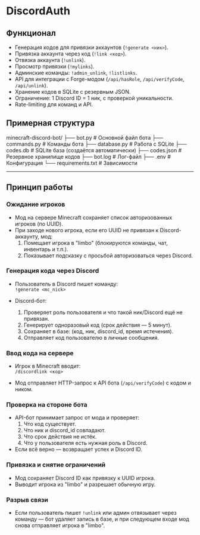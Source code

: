 # DiscordAuth

## Функционал

- Генерация кодов для привязки аккаунтов (`!generate <ник>`).
- Привязка аккаунта через код (`!link <код>`).
- Отвязка аккаунта (`!unlink`).
- Просмотр привязки (`!mylinks`).
- Админские команды: `!admin_unlink`, `!listlinks`.
- API для интеграции с Forge-модом (`/api/hasRole`, `/api/verifyCode`, `/api/unlink`).
- Хранение кодов в SQLite с резервным JSON.
- Ограничение: 1 Discord ID = 1 ник, с проверкой уникальности.
- Rate-limiting для команд и API.

## Примерная структура

minecraft-discord-bot/
├── bot.py # Основной файл бота
├── commands.py # Команды бота
├── database.py # Работа с SQLite
├── codes.db # SQLite база (создаётся автоматически)
├── codes.json # Резервное хранилище кодов
├── bot.log # Лог-файл
├── .env # Конфигурация
└── requirements.txt # Зависимости

---

## Принцип работы

### Ожидание игроков

- Мод на сервере Minecraft сохраняет список авторизованных игроков (по UUID).
- При заходе нового игрока, если его UUID не привязан к Discord-аккаунту, мод:
    1. Помещает игрока в "limbo" (блокируются команды, чат, инвентарь и т.п.).
    2. Показывает подсказку с просьбой авторизоваться через Discord.

### Генерация кода через Discord

- Пользователь в Discord пишет команду:  
  `!generate <mc_nick>`

- Discord-бот:
    1. Проверяет роль пользователя и что такой ник/Discord ещё не привязан.
    2. Генерирует одноразовый код (срок действия — 5 минут).
    3. Сохраняет в базе: (код, ник, discord_id, время истечения).
    4. Отправляет код пользователю в личные сообщения.

### Ввод кода на сервере

- Игрок в Minecraft вводит:  
  `/discordlink <код>`

- Мод отправляет HTTP-запрос к API бота (`/api/verifyCode`) с кодом и ником.

### Проверка на стороне бота

- API-бот принимает запрос от мода и проверяет:
    1. Что код существует.
    2. Что ник и discord_id совпадают.
    3. Что срок действия не истёк.
    4. Что у пользователя есть нужная роль в Discord.
- Если всё верно — возвращает успех и Discord ID.

### Привязка и снятие ограничений

- Мод сохраняет Discord ID как привязку к UUID игрока.
- Выводит игрока из "limbo" и разрешает обычную игру.

### Разрыв связи

- Если пользователь пишет `!unlink` или админ отвязывает через команду — бот удаляет запись в базе, и при следующем входе мод снова отправляет игрока в "limbo".
